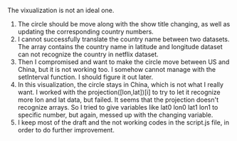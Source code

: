 The vixualization is not an ideal one.
1. The circle should be move along with the show title changing, as well as updating the corresponding country numbers.
2. I cannot successfully translate the country name between two datasets. The array contains the country name in latitude and longitude dataset can not recognize the country in netflix dataset.
3. Then I compromised and want to make the circle move between US and China, but it is not working too. I somehow cannot manage with the setInterval function. I should figure it out later.
4. In this visualization, the circle stays in China, which is not what I really want. I worked with the projection([lon,lat])[i] to try to let it recognize more lon and lat data, but failed. It seems that the projection doesn't recognize arrays. So I tried to give variables like lat0 lon0 lat1 lon1 to specific number, but again, messed up with the changing variable.
5. I keep most of the draft and the not working codes in the script.js file, in order to do further improvement.
